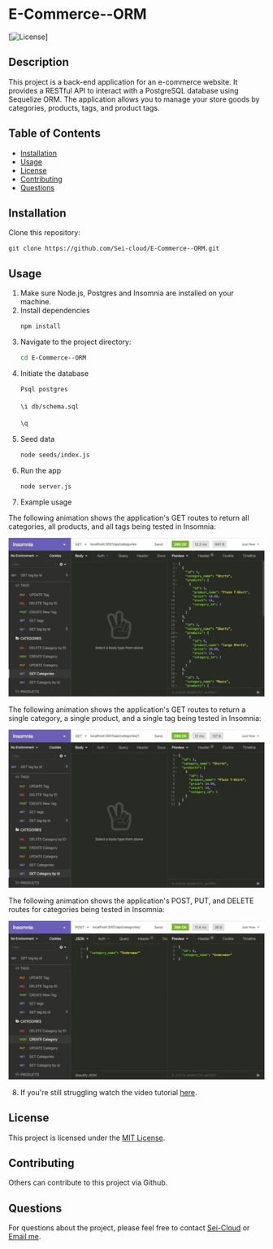 # E-Commerce--ORM

[![License](https://img.shields.io/badge/License-MIT-blue.svg)]

## Description

This project is a back-end application for an e-commerce website. It provides a RESTful API to interact with a PostgreSQL database using Sequelize ORM. The application allows you to manage your store goods by categories, products, tags, and product tags.

## Table of Contents

- [Installation](#installation)
- [Usage](#usage)
- [License](#license)
- [Contributing](#contributing)
- [Questions](#questions)

## Installation

Clone this repository:          
    
    git clone https://github.com/Sei-cloud/E-Commerce--ORM.git
    

## Usage

1. Make sure Node.js, Postgres and Insomnia are installed on your machine. 
2. Install dependencies
    ```bash
    npm install
3. Navigate to the project directory:
    ```bash
    cd E-Commerce--ORM
4. Initiate the database
    ```bash
    Psql postgres 
    
    \i db/schema.sql
    
    \q
5. Seed data
    ```bash
    node seeds/index.js
6. Run the app
    ```bash
    node server.js
7. Example usage

The following animation shows the application's GET routes to return all categories, all products, and all tags being tested in Insomnia:

![In Insomnia, the user tests “GET tags,” “GET Categories,” and “GET All Products.”.](./Assets/13-orm-homework-demo-01.gif)

The following animation shows the application's GET routes to return a single category, a single product, and a single tag being tested in Insomnia:

![In Insomnia, the user tests “GET tag by id,” “GET Category by ID,” and “GET One Product.”](./Assets/13-orm-homework-demo-02.gif)

The following animation shows the application's POST, PUT, and DELETE routes for categories being tested in Insomnia:

![In Insomnia, the user tests “DELETE Category by ID,” “CREATE Category,” and “UPDATE Category.”](./Assets/13-orm-homework-demo-03.gif)

8. If you're still struggling watch the video tutorial [here](https://vimeo.com/954512968?share=copy).

## License

This project is licensed under the [MIT License](https://opensource.org/licenses/MIT).

## Contributing

Others can contribute to this project via Github.



## Questions

For questions about the project, please feel free to contact [Sei-Cloud](https://github.com/Sei-Cloud) or [Email me](mailto:rocketsei.009@gmail.com).
